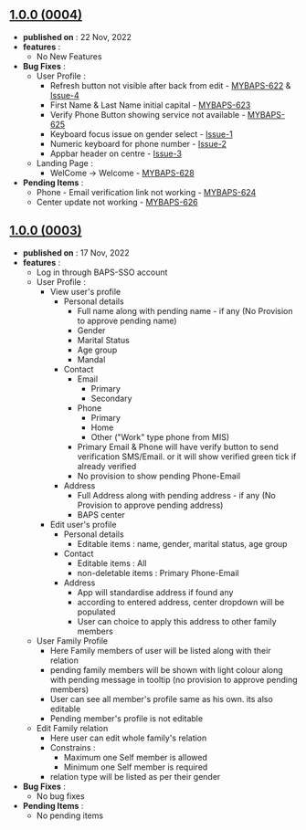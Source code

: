 
## [1.0.0 (0004)](#)
 - **published on** : 22 Nov, 2022
 - **features** : 
  	 - No New Features
 - **Bug Fixes** :
	 - User Profile :
		 - Refresh button not visible after back from edit - [MYBAPS-622](https://mysatsang.atlassian.net/browse/MYBAPS-622) & [Issue-4](https://kcsglobal-my.sharepoint.com/:x:/r/personal/gopi_marvaniya_kcsitglobal_com/Documents/Gopi%20Marvaniya/BAPS/MySeva/MySeva%20DLS.xlsx?d=wd505820bf79148ae9eaa9e375dbae55b&csf=1&web=1&e=Uhr1pY&nav=MTJfQTVfe0UwREFBQjkwLUVCRTItNERCQi1BOEY5LTA3OUQ0QUQwRTE2Rn0)
		 - First Name & Last Name initial capital - [MYBAPS-623](https://mysatsang.atlassian.net/browse/MYBAPS-623)
		 - Verify Phone Button showing service not available - [MYBAPS-625](https://mysatsang.atlassian.net/browse/MYBAPS-625)
		 - Keyboard focus issue on gender select - [Issue-1](https://kcsglobal-my.sharepoint.com/:x:/r/personal/gopi_marvaniya_kcsitglobal_com/Documents/Gopi%20Marvaniya/BAPS/MySeva/MySeva%20DLS.xlsx?d=wd505820bf79148ae9eaa9e375dbae55b&csf=1&web=1&e=y0YAiR&nav=MTJfQTJfe0UwREFBQjkwLUVCRTItNERCQi1BOEY5LTA3OUQ0QUQwRTE2Rn0)
		 - Numeric keyboard for phone number - [Issue-2](https://kcsglobal-my.sharepoint.com/:x:/r/personal/gopi_marvaniya_kcsitglobal_com/Documents/Gopi%20Marvaniya/BAPS/MySeva/MySeva%20DLS.xlsx?d=wd505820bf79148ae9eaa9e375dbae55b&csf=1&web=1&e=paVfGy&nav=MTJfQTNfe0UwREFBQjkwLUVCRTItNERCQi1BOEY5LTA3OUQ0QUQwRTE2Rn0)
		 - Appbar header on centre - [Issue-3](https://kcsglobal-my.sharepoint.com/:x:/r/personal/gopi_marvaniya_kcsitglobal_com/Documents/Gopi%20Marvaniya/BAPS/MySeva/MySeva%20DLS.xlsx?d=wd505820bf79148ae9eaa9e375dbae55b&csf=1&web=1&e=XQMSX0&nav=MTJfQTRfe0UwREFBQjkwLUVCRTItNERCQi1BOEY5LTA3OUQ0QUQwRTE2Rn0)
	 - Landing Page :
		 - WelCome -> Welcome - [MYBAPS-628](https://mysatsang.atlassian.net/browse/MYBAPS-628)
 - **Pending Items** : 
	 - Phone - Email verification link not working - [MYBAPS-624](https://mysatsang.atlassian.net/browse/MYBAPS-624)
	 - Center update not working - [MYBAPS-626](https://mysatsang.atlassian.net/browse/MYBAPS-626)

## [1.0.0 (0003)](#)
 - **published on** : 17 Nov, 2022
 - **features** : 
	 - Log in through BAPS-SSO account
	 - User Profile : 
		 - View user's profile
			 - Personal details
				 - Full name along with pending name - if any (No Provision to approve pending name)
				 - Gender
				 - Marital Status
				 - Age group
				 - Mandal
			 - Contact
				 - Email
					 - Primary
					 - Secondary
				 - Phone
					 - Primary
					 - Home
					 - Other ("Work" type phone from MIS)
				 - Primary Email & Phone will have verify button to send verification SMS/Email. or it will show verified green tick if already verified
				 - No provision to show pending Phone-Email
			 - Address
				 - Full Address along with pending address - if any (No Provision to approve pending address)
				 - BAPS center
		 - Edit user's profile
			 - Personal details
				 - Editable items : name, gender, marital status, age group
			 - Contact
				 - Editable items : All
				 - non-deletable items :  Primary Phone-Email
			 - Address
				 - App will standardise address if found any
				 - according to entered address, center dropdown will be populated
				 - User can choice to apply this address to other family members
	 - User Family Profile
		 - Here Family members of user will be listed along with their relation
		 - pending family members will be shown with light colour along with pending message in tooltip (no provision to approve pending members)
		 - User can see all member's profile same as his own. its also editable
		 - Pending member's profile is not editable
	 - Edit Family relation
		 - Here user can edit whole family's relation
		 - Constrains : 
			 - Maximum one Self member is allowed
			 - Minimum one Self member is required
		 - relation type will be listed as per their gender
 - **Bug Fixes** : 
	 - No bug fixes
 - **Pending Items** : 
	 - No pending items
